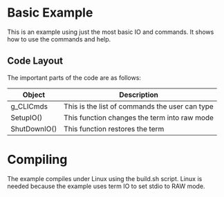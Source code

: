 # Basic Example

This is an example using just the most basic IO and commands.  It shows
how to use the commands and help.

## Code Layout

The important parts of the code are as follows:

| Object       | Description                                    |
| ------------ | ---------------------------------------------- |
| g_CLICmds    | This is the list of commands the user can type |
| SetupIO()    | This function changes the term into raw mode   |
| ShutDownIO() | This function restores the term                |

# Compiling
The example compiles under Linux using the build.sh script.  Linux is needed
because the example uses term IO to set stdio to RAW mode.
